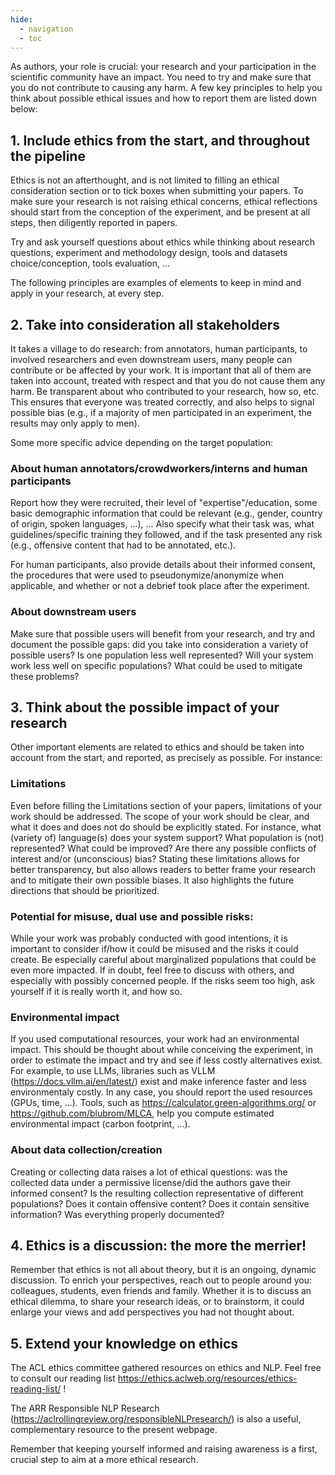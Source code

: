 ```yaml
---
hide:
  - navigation
  - toc
---
```

As authors, your role is crucial: your research and your participation in the scientific community have an impact. You need to try and make sure that you do not contribute to causing any harm. A few key principles to help you think about possible ethical issues and how to report them are listed down below:

## 1. Include ethics from the start, and throughout the pipeline
Ethics is not an afterthought, and is not limited to filling an ethical consideration section or to tick boxes when submitting your papers. To make sure your research is not raising ethical concerns, ethical reflections should start from the conception of the experiment, and be present at all steps, then diligently reported in papers.

Try and ask yourself questions about ethics while thinking about research questions, experiment and methodology design, tools and datasets choice/conception, tools evaluation, ... 

The following principles are examples of elements to keep in mind and apply in your research, at every step.

## 2. Take into consideration all stakeholders

It takes a village to do research: from annotators, human participants, to involved researchers and even downstream users, many people can contribute or be affected by your work. It is important that all of them are taken into account, treated with respect and that you do not cause them any harm. Be transparent about who contributed to your research, how so, etc. This ensures that everyone was treated correctly, and also helps to signal possible bias (e.g., if a majority of men participated in an experiment, the results may only apply to men).

Some more specific advice depending on the target population:

### About human annotators/crowdworkers/interns and human participants
Report how they were recruited, their level of "expertise"/education, some basic demographic information that could be relevant (e.g., gender, country of origin, spoken languages, ...), ... Also specify what their task was, what guidelines/specific training they followed, and if the task presented any risk (e.g., offensive content that had to be annotated, etc.).

For human participants, also provide details about their informed consent, the procedures that were used to pseudonymize/anonymize when applicable, and whether or not a debrief took place after the experiment. 

### About downstream users
Make sure that possible users will benefit from your research, and try and document the possible gaps: did you take into consideration a variety of possible users? Is one population less well represented? Will your system work less well on specific populations? What could be used to mitigate these problems?

## 3. Think about the possible impact of your research
Other important elements are related to ethics and should be taken into account from the start, and reported, as precisely as possible. For instance:

### Limitations
Even before filling the Limitations section of your papers, limitations of your work should be addressed. The scope of your work should be clear, and what it does and does not do should be explicitly stated. For instance, what (variety of) language(s) does your system support? What population is (not) represented? What could be improved? Are there any possible conflicts of interest and/or (unconscious) bias?
Stating these limitations allows for better transparency, but also allows readers to better frame your research and to mitigate their own possible biases. It also highlights the future directions that should be prioritized.

### Potential for misuse, dual use and possible risks:
While your work was probably conducted with good intentions, it is important to consider if/how it could be misused and the risks it could create. Be especially careful about marginalized populations that could be even more impacted. If in doubt, feel free to discuss with others, and especially with possibly concerned people. If the risks seem too high, ask yourself if it is really worth it, and how so.

### Environmental impact
If you used computational resources, your work had an environmental impact. This should be thought about while conceiving the experiment, in order to estimate the impact and try and see if less costly alternatives exist. For example, to use LLMs, libraries such as VLLM (https://docs.vllm.ai/en/latest/) exist and make inference faster and less environmentaly costly.
In any case, you should report the used resources (GPUs, time, ...). Tools, such as https://calculator.green-algorithms.org/ or https://github.com/blubrom/MLCA, help you compute estimated environmental impact (carbon footprint, ...).

### About data collection/creation
Creating or collecting data raises a lot of ethical questions: was the collected data under a permissive license/did the authors gave their informed consent? Is the resulting collection representative of different populations? Does it contain offensive content? Does it contain sensitive information? Was everything properly documented?


## 4. Ethics is a discussion: the more the merrier!
Remember that ethics is not all about theory, but it is an ongoing, dynamic discussion. To enrich your perspectives, reach out to people around you: colleagues, students, even friends and family. Whether it is to discuss an ethical dilemma, to share your research ideas, or to brainstorm, it could enlarge your views and add perspectives you had not thought about.


## 5. Extend your knowledge on ethics
The ACL ethics committee gathered resources on ethics and NLP. Feel free to consult our reading list https://ethics.aclweb.org/resources/ethics-reading-list/ ! 

The ARR Responsible NLP Research (https://aclrollingreview.org/responsibleNLPresearch/) is also a useful, complementary resource to the present webpage. 

Remember that keeping yourself informed and raising awareness is a first, crucial step to aim at a more ethical research.